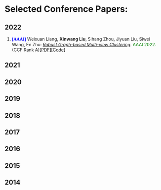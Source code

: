 # Selected Conference Papers:
## 2022

<ol>

<p style="margin-top: 8px;"><li><font face="verdana" color="blue"><b>[AAAI]</b></font> Weixuan Liang, <b>Xinwang Liu</b>, Sihang Zhou, Jiyuan Liu, Siwei Wang, En Zhu: <i><u>Robust Graph-based Multi-view Clustering</u></i>. <font color="green">AAAI 2022.</font> (CCF Rank A)<a href = "https://www.aaai.org/AAAI22Papers/AAAI-3353.LiangW.pdf">[PDF]</a><a href = "https://github.com/wxliang/RG-MVC">[Code]</a></li></p>

</ol>

## 2021

<ol>


</ol>

## 2020

<ol>



 </ol>

## 2019

<ol>



</ol>

## 2018

<ol>



</ol>

## 2017

<ol>



</ol>

## 2016

<ol>



</ol>

## 2015

<ol>



</ol>

## 2014

<ol>


 </ol>
